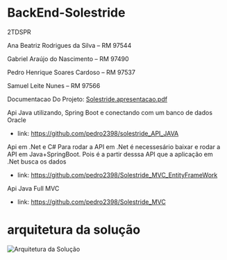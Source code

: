 # BackEnd-Solestride

2TDSPR

Ana Beatriz Rodrigues da Silva – RM 97544 

Gabriel Araújo do Nascimento – RM 97490 

Pedro Henrique Soares Cardoso – RM 97537 

Samuel Leite Nunes – RM 97566

Documentacao Do Projeto: [Solestride.apresentacao.pdf](https://github.com/pedro2398/Solestride_MVC_EntityFrameWork/files/14910890/Solestride.apresentacao.pdf)

Api Java utilizando, Spring Boot e conectando com um banco de dados Oracle
- link: https://github.com/pedro2398/solestride_API_JAVA

Api em .Net e C#
Para rodar a API em .Net é necessesário baixar e rodar a API em Java+SpringBoot. Pois é a partir desssa API que a aplicação em .Net busca os dados 
- link: https://github.com/pedro2398/Solestride_MVC_EntityFrameWork

Api Java Full MVC
- link: https://github.com/pedro2398/Solestride_MVC

# arquitetura da solução

![Arquitetura da Solução](https://github.com/pedro2398/solestrideAPI/assets/103459126/7e7e5df4-ce18-4cb3-8ad2-1d33be3b59ca)
